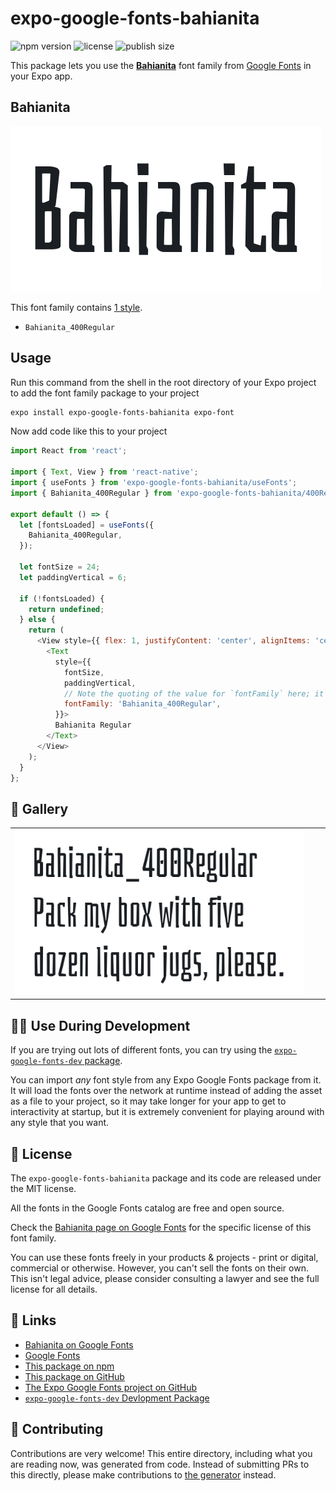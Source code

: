 # expo-google-fonts-bahianita

![npm version](https://flat.badgen.net/npm/v/expo-google-fonts-bahianita)
![license](https://flat.badgen.net/github/license/expo/google-fonts)
![publish size](https://flat.badgen.net/packagephobia/install/expo-google-fonts-bahianita)

This package lets you use the [**Bahianita**](https://fonts.google.com/specimen/Bahianita) font family from [Google Fonts](https://fonts.google.com/) in your Expo app.

## Bahianita

![Bahianita](./font-family.png)

This font family contains [1 style](#-gallery).

- `Bahianita_400Regular`

## Usage

Run this command from the shell in the root directory of your Expo project to add the font family package to your project
```sh
expo install expo-google-fonts-bahianita expo-font
```

Now add code like this to your project
```js
import React from 'react';

import { Text, View } from 'react-native';
import { useFonts } from 'expo-google-fonts-bahianita/useFonts';
import { Bahianita_400Regular } from 'expo-google-fonts-bahianita/400Regular';

export default () => {
  let [fontsLoaded] = useFonts({
    Bahianita_400Regular,
  });

  let fontSize = 24;
  let paddingVertical = 6;

  if (!fontsLoaded) {
    return undefined;
  } else {
    return (
      <View style={{ flex: 1, justifyContent: 'center', alignItems: 'center' }}>
        <Text
          style={{
            fontSize,
            paddingVertical,
            // Note the quoting of the value for `fontFamily` here; it expects a string!
            fontFamily: 'Bahianita_400Regular',
          }}>
          Bahianita Regular
        </Text>
      </View>
    );
  }
};

```

## 🔡 Gallery


||||
|-|-|-|
|![Bahianita_400Regular](.//400Regular/Bahianita_400Regular.ttf.png)||||


## 👩‍💻 Use During Development

If you are trying out lots of different fonts, you can try using the [`expo-google-fonts-dev` package](https://github.com/freeboub/google-fonts/tree/master/font-packages/dev#readme).

You can import *any* font style from any Expo Google Fonts package from it. It will load the fonts
over the network at runtime instead of adding the asset as a file to your project, so it may take longer
for your app to get to interactivity at startup, but it is extremely convenient
for playing around with any style that you want.

## 📖 License

The `expo-google-fonts-bahianita` package and its code are released under the MIT license.

All the fonts in the Google Fonts catalog are free and open source.

Check the [Bahianita page on Google Fonts](https://fonts.google.com/specimen/Bahianita) for the specific license of this font family.

You can use these fonts freely in your products & projects - print or digital, commercial or otherwise. However, you can't sell the fonts on their own. This isn't legal advice, please consider consulting a lawyer and see the full license for all details.

## 🔗 Links

- [Bahianita on Google Fonts](https://fonts.google.com/specimen/Bahianita)
- [Google Fonts](https://fonts.google.com/)
- [This package on npm](https://www.npmjs.com/package/expo-google-fonts-bahianita)
- [This package on GitHub](https://github.com/freeboub/google-fonts/tree/master/font-packages/bahianita)
- [The Expo Google Fonts project on GitHub](https://github.com/freeboub/google-fonts)
- [`expo-google-fonts-dev` Devlopment Package](https://github.com/freeboub/google-fonts/tree/master/font-packages/dev)

## 🤝 Contributing

Contributions are very welcome! This entire directory, including what you are reading now, was generated from code. Instead of submitting PRs to this directly, please make contributions to [the generator](https://github.com/freeboub/google-fonts/tree/master/packages/generator) instead.
